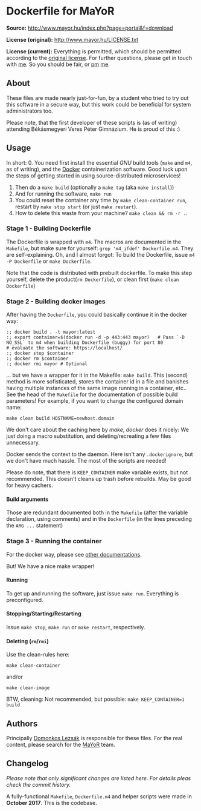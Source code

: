 # Dockerfile for MaYoR
__Source:__ http://www.mayor.hu/index.php?page=portal&f=download

__License (original):__ http://www.mayor.hu/LICENSE.txt

__License (current):__ Everything is permitted, which should be permitted according to the [original license](http://www.mayor.hu/LICENSE.txt). For further questions, please get in touch with [me](mailto:lezsakdomi1@gmail.com). So you should be fair, or [pm](https://fb.com/lezsakdomi) [me](https://github.com/lezsakdomi).

## About
These files are made nearly just-for-fun, by a student who tried to try out this software in a secure way, but this work could be beneficial for system administrators too.

Please note, that the first developer of these scripts is (as of writing) attending Békásmegyeri Veres Péter Gimnázium. He is proud of this :)

## Usage
In short:
0. You need first install the essential _GNU_ build tools (`make` and `m4`, as of writing), and the [Docker](https://www.docker.com/) containerization software. Good luck upon the steps of getting started in using source-distributed microservices!
1. Then do a `make build` (optionally a `make tag` (aka `make install`))
2. And for running the software, `make run`
3. You could reset the container any time by `make clean-container run`, restart by `make stop start` (or just `make restart`).
4. How to delete this waste from your machine? `make clean && rm -r .`.

### Stage 1 - Building Dockerfile
The Dockerfile is wrapped with `m4`. The macros are documented in the `Makefile`, but make sure for yourself: `grep 'm4_ifdef' Dockerfile.m4`. They are self-explaining.
Oh, and I almost forgot: To build the Dockerfile, issue `m4 -P Dockerfile` or `make Dockerfile`.

Note that the code is distributed with prebuilt dockerfile. To make this step yourself, delete the product(`rm Dockerfile`), or clean first (`make clean Dockerfile`)

### Stage 2 - Building docker images
After having the `Dockerfile`, you could basically continue it in the docker way:
```
:; docker build . -t mayor:latest
:; export container=$(docker run -d -p 443:443 mayor)	# Pass `-D NO_SSL` to m4 when building Dockerfile (buggy) for port 80
# evaluate the software: https://localhost/
:; docker stop $container
:; docker rm $container
:; docker rmi mayor	# Optional
```

... but we have a wrapper for it in the Makefile: `make build`. This (second) method is more sofisticated, stores the container id in a file and banishes having multiple instances of the same image running in a container, etc.. See the head of the `Makefile` for the documentation of possible build parameters!
For example, if you want to change the configured domain name:
```
make clean build HOSTNAME=newhost.domain
```

We don't care about the caching here by _make_, _docker_ does it nicely: We just doing a macro substitution, and deleting/recreating a few files unnecessary.


Docker sends the context to the daemon. Here isn't any `.dockerignore`, but we don't have much hassle. The most of the scripts are needed!

Please do note, that there is `KEEP_CONTAINER` make variable exists, but not recommended. This doesn't cleans up trash before rebuilds. May be good for heavy cachers.

#### Build arguments
Those are redundant documented both in the `Makefile` (after the variable declaration, using comments) and in the `Dockerfile` (in the lines preceding the `ARG ...` statement)

### Stage 3 - Running the container
For the docker way, please see [other documentations](https://docs.docker.com/engine/docker-overview/).

But! We have a nice make wrapper!

#### Running
To get up and running the software, just issue `make run`. Everything is preconfigured.

#### Stopping/Starting/Restarting
Issue `make stop`, `make run` or `make restart`, respectively.

#### Deleting (`rm`/`rmi`)
Use the clean-rules here:
```
make clean-container
```
and/or
```
make clean-image
```

BTW, cleaning: Not recommended, but possible: `make KEEP_CONTAINER=1 build`

## Authors
Principally [Domonkos Lezsák](https://plus.google.com/+DomonkosLezs%C3%A1k) is responsible for these files.
For the real content, please search for the [MaYoR](http://www.mayor.hu/) team.

## Changelog
*Please note that only significant changes are listed here. For details pleas check the commit history.*

A fully-functional `Makefile`, `Dockerfile.m4` and helper scripts were made in __October 2017__. This is the codebase.
